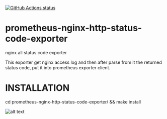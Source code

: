 <p align="left">
  <a href="https://github.com/daniele-parise/prometheus-nginx-http-status-code-exporter"><img alt="GitHub Actions status" src="https://github.com/daniele-parise/prometheus-nginx-http-status-code-exporter/workflows/Main%20workflow/badge.svg"></a>
</p>


# prometheus-nginx-http-status-code-exporter
nginx all status code exporter

This exporter get nginx access log and then after parse from it the returned status code, put it into prometheus exporter client.

# INSTALLATION
cd prometheus-nginx-http-status-code-exporter/ && make install




![alt text](https://raw.githubusercontent.com/daniele-parise/prometheus-nginx-http-status-code-exporter/master/dashboard.png)
